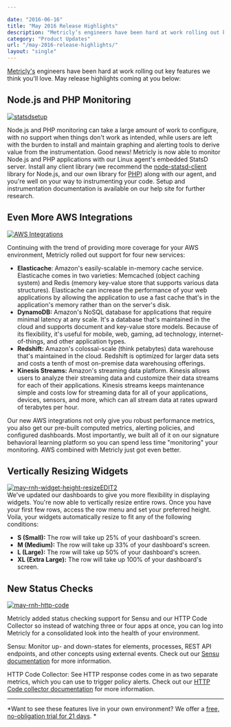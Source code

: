 ```yaml
---

date: "2016-06-16"
title: "May 2016 Release Highlights"
description: "Metricly’s engineers have been hard at work rolling out key features we think you’ll love. May release highlights coming at you below."
category: "Product Updates"
url: "/may-2016-release-highlights/"
layout: "single"
---
```


[Metricly's](https://www.metricly.com) engineers have been hard at work rolling out key features we think you'll love. May release highlights coming at you below:

Node.js and PHP Monitoring
--------------------------

[![statsdsetup](https://s3-us-west-2.amazonaws.com/com-netuitive-app-usw2-public/wp-content/uploads/2016/06/statsdsetup-1024x313.png)](https://s3-us-west-2.amazonaws.com/com-netuitive-app-usw2-public/wp-content/uploads/2016/06/statsdsetup.png)

Node.js and PHP monitoring can take a large amount of work to configure, with no support when things don't work as intended, while users are left with the burden to install and maintain graphing and alerting tools to derive value from the instrumentation. Good news! Metricly is now able to monitor Node.js and PHP applications with our Linux agent's embedded StatsD server. Install any client library (we recommend the [node-statsd-client](https://github.com/msiebuhr/node-statsd-client) library for Node.js, and our own library for [PHP](https://github.com/Netuitive/Netuitive_PHP_Client)) along with our agent, and you're well on your way to instrumenting your code. Setup and instrumentation documentation is available on our help site for further research.

Even More AWS Integrations
--------------------------

[![AWS Integrations](https://s3-us-west-2.amazonaws.com/com-netuitive-app-usw2-public/wp-content/uploads/2016/06/AWS-Integrations.png)](https://s3-us-west-2.amazonaws.com/com-netuitive-app-usw2-public/wp-content/uploads/2016/06/AWS-Integrations.png)

Continuing with the trend of providing more coverage for your AWS environment, Metricly rolled out support for four new services:

-   **Elasticache**: Amazon's easily-scalable in-memory cache service. Elasticache comes in two varieties: Memcached (object caching system) and Redis (memory key-value store that supports various data structures). Elasticache can increase the performance of your web applications by allowing the application to use a fast cache that's in the application's memory rather than on the server's disk.
-   **DynamoDB:** Amazon's NoSQL database for applications that require minimal latency at any scale. It's a database that's maintained in the cloud and supports document and key-value store models. Because of its flexibility, it's useful for mobile, web, gaming, ad technology, internet-of-things, and other application types.
-   **Redshift:** Amazon's colossal-scale (think petabytes) data warehouse that's maintained in the cloud. Redshift is optimized for larger data sets and costs a tenth of most on-premise data warehousing offerings.
-   **Kinesis Streams:** Amazon's streaming data platform. Kinesis allows users to analyze their streaming data and customize their data streams for each of their applications. Kinesis streams keeps maintenance simple and costs low for streaming data for all of your applications, devices, sensors, and more, which can all stream data at rates upward of terabytes per hour.

Our new AWS integrations not only give you robust performance metrics, you also get our pre-built computed metrics, alerting policies, and configured dashboards. Most importantly, we built all of it on our signature behavioral learning platform so you can spend less time "monitoring" your monitoring. AWS combined with Metricly just got even better.

Vertically Resizing Widgets
---------------------------

[![may-rnh-widget-height-resizeEDIT2](https://s3-us-west-2.amazonaws.com/com-netuitive-app-usw2-public/wp-content/uploads/2016/06/may-rnh-widget-height-resizeEDIT2-1024x603.png)](https://s3-us-west-2.amazonaws.com/com-netuitive-app-usw2-public/wp-content/uploads/2016/06/may-rnh-widget-height-resizeEDIT2.png)\
We've updated our dashboards to give you more flexibility in displaying widgets. You're now able to vertically resize entire rows. Once you have your first few rows, access the row menu and set your preferred height. Voila, your widgets automatically resize to fit any of the following conditions:

-   **S (Small):** The row will take up 25% of your dashboard's screen.
-   **M (Medium):** The row will take up 33% of your dashboard's screen.
-   **L (Large):** The row will take up 50% of your dashboard's screen.
-   **XL (Extra Large):** The row will take up 100% of your dashboard's screen.

New Status Checks
-----------------

[![may-rnh-http-code](https://s3-us-west-2.amazonaws.com/com-netuitive-app-usw2-public/wp-content/uploads/2016/06/may-rnh-http-code-1024x603.png)](https://s3-us-west-2.amazonaws.com/com-netuitive-app-usw2-public/wp-content/uploads/2016/06/may-rnh-http-code.png)

Metricly added status checking support for Sensu and our HTTP Code Collector so instead of watching three or four apps at once, you can log into Metricly for a consolidated look into the health of your environment.

Sensu: Monitor up- and down-states for elements, processes, REST API endpoints, and other concepts using external events. Check out our [Sensu documentation](https://help.netuitive.com/Content/Events/sensu.htm) for more information.

HTTP Code Collector: See HTTP response codes come in as two separate metrics, which you can use to trigger policy alerts. Check out our [HTTP Code collector documentation](https://help.netuitive.com/Content/Misc/Datasources/Netuitive/integrations/http_code.htm) for more information.

* * * * *

*Want to see these features live in  your own environment? We offer a [free, no-obligation trial for 21 days](/signup). *

